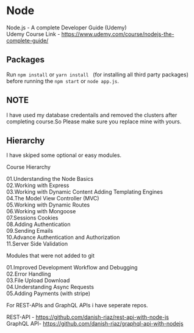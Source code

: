 # Node
Node.js - A complete Developer Guide (Udemy)<br/>
Udemy Course Link - https://www.udemy.com/course/nodejs-the-complete-guide/ <br/>

## Packages
Run ``` npm install ``` or ```yarn install ``` (for installing all third party packages) before running the ``` npm start ``` or ``` node app.js ```.<br/>

## NOTE
I have used my database credentails and removed the clusters after completing course.So Please make sure you replace mine with yours.<br/>

## Hierarchy
I have skiped some optional or easy modules.<br/>

Course Hierarchy<br/>

01.Understanding the Node Basics<br/>
02.Working with Express<br/>
03.Working with Dynamic Content Adding Templating Engines<br/>
04.The Model View Controller (MVC)<br/>
05.Working with Dynamic Routes<br/>
06.Working with Mongoose<br/>
07.Sessions Cookies<br/>
08.Adding Authentication<br/>
09.Sending Emails<br/>
10.Advance Authentication and Authorization<br/>
11.Server Side Validation<br/>

Modules that were not added to git<br/>

01.Improved Development Workflow and Debugging<br/>
02.Error Handling<br/>
03.File Upload  Download<br/>
04.Understanding Async Requests<br/>
05.Adding Payments (with stripe)<br/>

For REST-APIs and GraphQL APIs i have seperate repos.<br/>

REST-API - https://github.com/danish-riaz/rest-api-with-node-js <br />
GraphQL API- https://github.com/danish-riaz/graphql-api-with-nodejs<br/>



